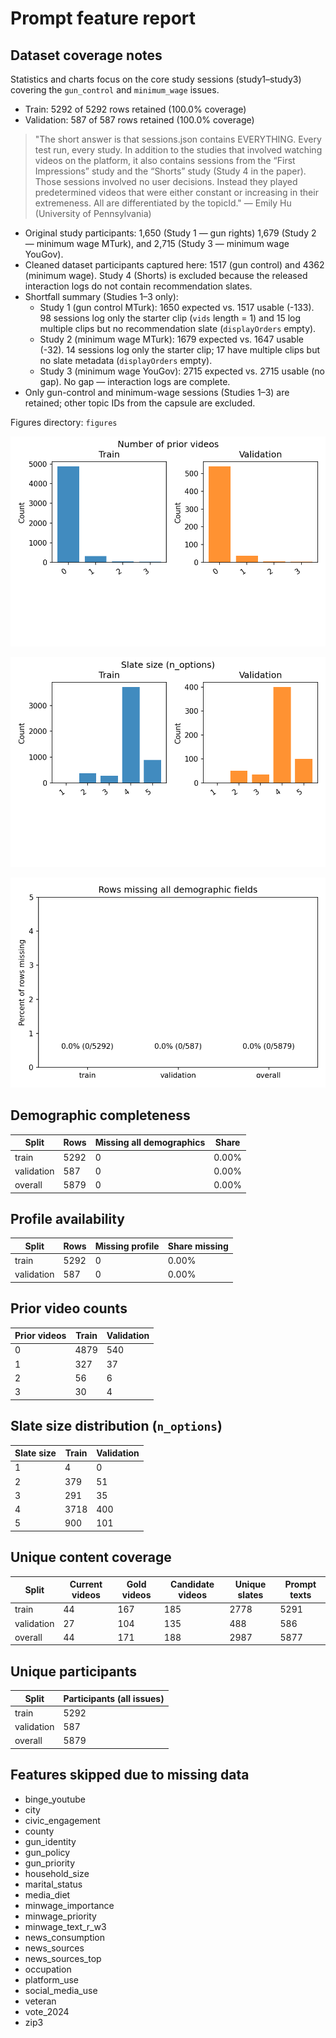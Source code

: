 # Prompt feature report

## Dataset coverage notes

Statistics and charts focus on the core study sessions (study1–study3) covering the `gun_control` and `minimum_wage` issues.

- Train: 5292 of 5292 rows retained (100.0% coverage)
- Validation: 587 of 587 rows retained (100.0% coverage)

> "The short answer is that sessions.json contains EVERYTHING.
Every test run, every study.
In addition to the studies that involved watching videos on the platform,
it also contains sessions from the “First Impressions” study and the “Shorts” study
(Study 4 in the paper).
Those sessions involved no user decisions.
Instead they played predetermined videos that were
either constant or increasing in their extremeness.
All are differentiated by the topicId." — Emily Hu (University of Pennsylvania)

- Original study participants: 1,650 (Study 1 — gun rights)
  1,679 (Study 2 — minimum wage MTurk), and 2,715 (Study 3 — minimum wage YouGov).
- Cleaned dataset participants captured here: 1517 (gun control) and 4362 (minimum wage).
  Study 4 (Shorts) is excluded because the released interaction logs
  do not contain recommendation slates.
- Shortfall summary (Studies 1–3 only):
  - Study 1 (gun control MTurk): 1650 expected vs. 1517 usable (-133).
    98 sessions log only the starter clip (`vids` length = 1) and 15 log multiple clips but no recommendation slate (`displayOrders` empty).
  - Study 2 (minimum wage MTurk): 1679 expected vs. 1647 usable (-32).
    14 sessions log only the starter clip; 17 have multiple clips but no slate metadata (`displayOrders` empty).
  - Study 3 (minimum wage YouGov): 2715 expected vs. 2715 usable (no gap).
    No gap — interaction logs are complete.
- Only gun-control and minimum-wage sessions (Studies 1–3) are retained;
  other topic IDs from the capsule are excluded.

Figures directory: `figures`

![Prior history distribution](figures/prior_history_counts.png)

![Slate size distribution](figures/slate_size_counts.png)

![Demographic coverage](figures/demographic_missing_counts.png)

## Demographic completeness

| Split | Rows | Missing all demographics | Share |
|-------|------|--------------------------|-------|
| train | 5292 | 0 | 0.00% |
| validation | 587 | 0 | 0.00% |
| overall | 5879 | 0 | 0.00% |

## Profile availability

| Split | Rows | Missing profile | Share missing |
|-------|------|-----------------|---------------|
| train | 5292 | 0 | 0.00% |
| validation | 587 | 0 | 0.00% |

## Prior video counts

| Prior videos | Train | Validation |
|--------------|-------|------------|
| 0 | 4879 | 540 |
| 1 | 327 | 37 |
| 2 | 56 | 6 |
| 3 | 30 | 4 |

## Slate size distribution (`n_options`)

| Slate size | Train | Validation |
|------------|-------|------------|
| 1 | 4 | 0 |
| 2 | 379 | 51 |
| 3 | 291 | 35 |
| 4 | 3718 | 400 |
| 5 | 900 | 101 |

## Unique content coverage

| Split | Current videos | Gold videos | Candidate videos | Unique slates | Prompt texts |
|-------|----------------|-------------|------------------|---------------|--------------|
| train | 44 | 167 | 185 | 2778 | 5291 |
| validation | 27 | 104 | 135 | 488 | 586 |
| overall | 44 | 171 | 188 | 2987 | 5877 |

## Unique participants

| Split | Participants (all issues) |
|-------|---------------------------|
| train | 5292 |
| validation | 587 |
| overall | 5879 |

## Features skipped due to missing data

- binge_youtube
- city
- civic_engagement
- county
- gun_identity
- gun_policy
- gun_priority
- household_size
- marital_status
- media_diet
- minwage_importance
- minwage_priority
- minwage_text_r_w3
- news_consumption
- news_sources
- news_sources_top
- occupation
- platform_use
- social_media_use
- veteran
- vote_2024
- zip3
